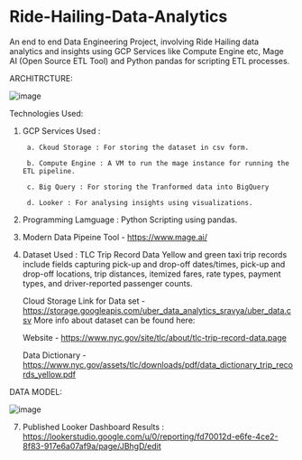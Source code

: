 # Ride-Hailing-Data-Analytics
An end to end Data Engineering Project, involving Ride Hailing data analytics and insights using GCP Services like Compute Engine etc, Mage AI (Open Source ETL Tool) and Python pandas for scripting ETL processes. 

ARCHITRCTURE:

![image](https://github.com/sarutlaa/Ride-Hailing-Data-Analytics/assets/141533429/64930f21-b85c-45a3-8725-57fa51114e3c)

Technologies Used:
1. GCP Services Used :
   
        a. Ckoud Storage : For storing the dataset in csv form.
        
        b. Compute Engine : A VM to run the mage instance for running the ETL pipeline. 
        
        c. Big Query : For storing the Tranformed data into BigQuery
        
        d. Looker : For analysing insights using visualizations. 
        
3. Programming Lamguage : Python Scripting using pandas. 
4. Modern Data Pipeine Tool - https://www.mage.ai/
5. Dataset Used : TLC Trip Record Data Yellow and green taxi trip records include fields capturing pick-up and drop-off dates/times, pick-up and drop-off locations, trip distances, itemized fares, rate types, payment types, and driver-reported passenger counts.

    Cloud Storage Link for Data set  - https://storage.googleapis.com/uber_data_analytics_sravya/uber_data.csv
    More info about dataset can be found here:
  
    Website - https://www.nyc.gov/site/tlc/about/tlc-trip-record-data.page
 
    Data Dictionary - https://www.nyc.gov/assets/tlc/downloads/pdf/data_dictionary_trip_records_yellow.pdf

DATA MODEL:

![image](https://github.com/sarutlaa/Ride-Hailing-Data-Analytics/assets/141533429/463c49aa-b147-4265-ae7c-4ea0bf473aec)

  
7. Published Looker Dashboard Results :
      https://lookerstudio.google.com/u/0/reporting/fd70012d-e6fe-4ce2-8f83-917e6a07af9a/page/JBhgD/edit



